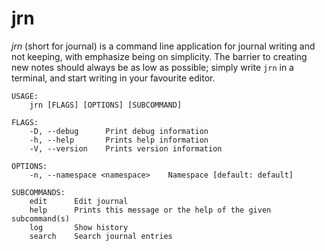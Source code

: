 # jrn
_jrn_ (short for journal) is a command line application for journal writing and not keeping, with
emphasize being on simplicity. The barrier to creating new notes should always be as low as
possible; simply write `jrn` in a terminal, and start writing in your favourite editor.

```
USAGE:
    jrn [FLAGS] [OPTIONS] [SUBCOMMAND]

FLAGS:
    -D, --debug      Print debug information
    -h, --help       Prints help information
    -V, --version    Prints version information

OPTIONS:
    -n, --namespace <namespace>    Namespace [default: default]

SUBCOMMANDS:
    edit      Edit journal
    help      Prints this message or the help of the given subcommand(s)
    log       Show history
    search    Search journal entries
```